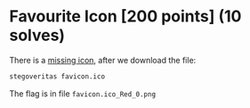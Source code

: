 # Favourite Icon [200 points] (10 solves)

There is a [missing icon](http://chal.firebird.sh:33513/favicon.ico), after we download the file:
```bash
stegoveritas favicon.ico
```
The flag is in file `favicon.ico_Red_0.png`